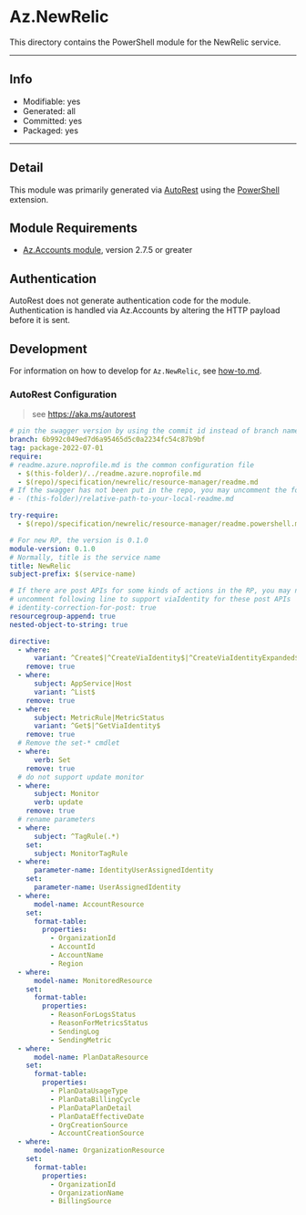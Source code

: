 <!-- region Generated -->
# Az.NewRelic
This directory contains the PowerShell module for the NewRelic service.

---

## Info
- Modifiable: yes
- Generated: all
- Committed: yes
- Packaged: yes

---
## Detail
This module was primarily generated via [AutoRest](https://github.com/Azure/autorest) using the [PowerShell](https://github.com/Azure/autorest.powershell) extension.

## Module Requirements
- [Az.Accounts module](https://www.powershellgallery.com/packages/Az.Accounts/), version 2.7.5 or greater

## Authentication
AutoRest does not generate authentication code for the module. Authentication is handled via Az.Accounts by altering the HTTP payload before it is sent.

## Development
For information on how to develop for `Az.NewRelic`, see [how-to.md](how-to.md).
<!-- endregion -->

### AutoRest Configuration
> see https://aka.ms/autorest

```yaml
# pin the swagger version by using the commit id instead of branch name
branch: 6b992c049ed7d6a95465d5c0a2234fc54c87b9bf
tag: package-2022-07-01
require:
# readme.azure.noprofile.md is the common configuration file
  - $(this-folder)/../readme.azure.noprofile.md
  - $(repo)/specification/newrelic/resource-manager/readme.md
# If the swagger has not been put in the repo, you may uncomment the following line and refer to it locally
# - (this-folder)/relative-path-to-your-local-readme.md

try-require: 
  - $(repo)/specification/newrelic/resource-manager/readme.powershell.md

# For new RP, the version is 0.1.0
module-version: 0.1.0
# Normally, title is the service name
title: NewRelic
subject-prefix: $(service-name)

# If there are post APIs for some kinds of actions in the RP, you may need to 
# uncomment following line to support viaIdentity for these post APIs
# identity-correction-for-post: true
resourcegroup-append: true
nested-object-to-string: true

directive:
  - where:
      variant: ^Create$|^CreateViaIdentity$|^CreateViaIdentityExpanded$|^Update$|^UpdateViaIdentity$|^Switch$|^SwitchViaIdentity$
    remove: true
  - where:
      subject: AppService|Host
      variant: ^List$
    remove: true
  - where:
      subject: MetricRule|MetricStatus
      variant: ^Get$|^GetViaIdentity$
    remove: true
  # Remove the set-* cmdlet
  - where:
      verb: Set
    remove: true
  # do not support update monitor
  - where:
      subject: Monitor
      verb: update
    remove: true
  # rename parameters
  - where:
      subject: ^TagRule(.*)
    set:
      subject: MonitorTagRule
  - where:
      parameter-name: IdentityUserAssignedIdentity
    set:
      parameter-name: UserAssignedIdentity
  - where:
      model-name: AccountResource
    set:
      format-table:
        properties:
          - OrganizationId
          - AccountId
          - AccountName
          - Region
  - where:
      model-name: MonitoredResource
    set:
      format-table:
        properties:
          - ReasonForLogsStatus
          - ReasonForMetricsStatus
          - SendingLog
          - SendingMetric
  - where:
      model-name: PlanDataResource
    set:
      format-table:
        properties:
          - PlanDataUsageType
          - PlanDataBillingCycle
          - PlanDataPlanDetail
          - PlanDataEffectiveDate
          - OrgCreationSource
          - AccountCreationSource
  - where:
      model-name: OrganizationResource
    set:
      format-table:
        properties:
          - OrganizationId
          - OrganizationName
          - BillingSource
```
